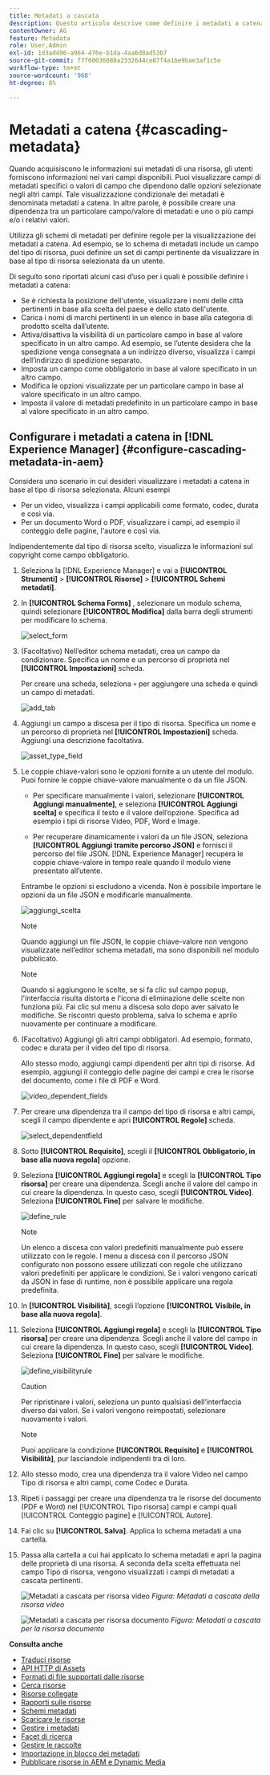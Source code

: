 ```yaml
---
title: Metadati a cascata
description: Questo articolo descrive come definire i metadati a catena per le risorse.
contentOwner: AG
feature: Metadata
role: User,Admin
exl-id: 1d3ad496-a964-476e-b1da-4aa6d8ad53b7
source-git-commit: f7f60036088a2332644ce87f4a1be9bae3af1c5e
workflow-type: tm+mt
source-wordcount: '968'
ht-degree: 8%

---
```


# Metadati a catena {#cascading-metadata}

Quando acquisiscono le informazioni sui metadati di una risorsa, gli utenti forniscono informazioni nei vari campi disponibili. Puoi visualizzare campi di metadati specifici o valori di campo che dipendono dalle opzioni selezionate negli altri campi. Tale visualizzazione condizionale dei metadati è denominata metadati a catena. In altre parole, è possibile creare una dipendenza tra un particolare campo/valore di metadati e uno o più campi e/o i relativi valori.

Utilizza gli schemi di metadati per definire regole per la visualizzazione dei metadati a catena. Ad esempio, se lo schema di metadati include un campo del tipo di risorsa, puoi definire un set di campi pertinente da visualizzare in base al tipo di risorsa selezionata da un utente.

Di seguito sono riportati alcuni casi d’uso per i quali è possibile definire i metadati a catena:

* Se è richiesta la posizione dell&#39;utente, visualizzare i nomi delle città pertinenti in base alla scelta del paese e dello stato dell&#39;utente.
* Carica i nomi di marchi pertinenti in un elenco in base alla categoria di prodotto scelta dall’utente.
* Attiva/disattiva la visibilità di un particolare campo in base al valore specificato in un altro campo. Ad esempio, se l’utente desidera che la spedizione venga consegnata a un indirizzo diverso, visualizza i campi dell’indirizzo di spedizione separato.
* Imposta un campo come obbligatorio in base al valore specificato in un altro campo.
* Modifica le opzioni visualizzate per un particolare campo in base al valore specificato in un altro campo.
* Imposta il valore di metadati predefinito in un particolare campo in base al valore specificato in un altro campo.

## Configurare i metadati a catena in [!DNL Experience Manager] {#configure-cascading-metadata-in-aem}

Considera uno scenario in cui desideri visualizzare i metadati a catena in base al tipo di risorsa selezionata. Alcuni esempi

* Per un video, visualizza i campi applicabili come formato, codec, durata e così via.
* Per un documento Word o PDF, visualizzare i campi, ad esempio il conteggio delle pagine, l&#39;autore e così via.

Indipendentemente dal tipo di risorsa scelto, visualizza le informazioni sul copyright come campo obbligatorio.

1. Seleziona la [!DNL Experience Manager] e vai a **[!UICONTROL Strumenti]** > **[!UICONTROL Risorse]** > **[!UICONTROL Schemi metadati]**.
1. In **[!UICONTROL Schema Forms]** , selezionare un modulo schema, quindi selezionare **[!UICONTROL Modifica]** dalla barra degli strumenti per modificare lo schema.

   ![select_form](assets/select_form.png)

1. (Facoltativo) Nell’editor schema metadati, crea un campo da condizionare. Specifica un nome e un percorso di proprietà nel **[!UICONTROL Impostazioni]** scheda.

   Per creare una scheda, seleziona `+` per aggiungere una scheda e quindi un campo di metadati.

   ![add_tab](assets/add_tab.png)

1. Aggiungi un campo a discesa per il tipo di risorsa. Specifica un nome e un percorso di proprietà nel **[!UICONTROL Impostazioni]** scheda. Aggiungi una descrizione facoltativa.

   ![asset_type_field](assets/asset_type_field.png)

1. Le coppie chiave-valori sono le opzioni fornite a un utente del modulo. Puoi fornire le coppie chiave-valore manualmente o da un file JSON.

   * Per specificare manualmente i valori, selezionare **[!UICONTROL Aggiungi manualmente]**, e seleziona **[!UICONTROL Aggiungi scelta]** e specifica il testo e il valore dell’opzione. Specifica ad esempio i tipi di risorse Video, PDF, Word e Image.

   * Per recuperare dinamicamente i valori da un file JSON, seleziona **[!UICONTROL Aggiungi tramite percorso JSON]** e fornisci il percorso del file JSON. [!DNL Experience Manager] recupera le coppie chiave-valore in tempo reale quando il modulo viene presentato all’utente.

   Entrambe le opzioni si escludono a vicenda. Non è possibile importare le opzioni da un file JSON e modificarle manualmente.

   ![aggiungi_scelta](assets/add_choice.png)

   >[!NOTE]
   >
   >Quando aggiungi un file JSON, le coppie chiave-valore non vengono visualizzate nell’editor schema metadati, ma sono disponibili nel modulo pubblicato.

   >[!NOTE]
   >
   >Quando si aggiungono le scelte, se si fa clic sul campo popup, l&#39;interfaccia risulta distorta e l&#39;icona di eliminazione delle scelte non funziona più. Fai clic sul menu a discesa solo dopo aver salvato le modifiche. Se riscontri questo problema, salva lo schema e aprilo nuovamente per continuare a modificare.

1. (Facoltativo) Aggiungi gli altri campi obbligatori. Ad esempio, formato, codec e durata per il video del tipo di risorsa.

   Allo stesso modo, aggiungi campi dipendenti per altri tipi di risorse. Ad esempio, aggiungi il conteggio delle pagine dei campi e crea le risorse del documento, come i file di PDF e Word.

   ![video_dependent_fields](assets/video_dependent_fields.png)

1. Per creare una dipendenza tra il campo del tipo di risorsa e altri campi, scegli il campo dipendente e apri **[!UICONTROL Regole]** scheda.

   ![select_dependentfield](assets/select_dependentfield.png)

1. Sotto **[!UICONTROL Requisito]**, scegli il **[!UICONTROL Obbligatorio, in base alla nuova regola]** opzione.
1. Seleziona **[!UICONTROL Aggiungi regola]** e scegli la **[!UICONTROL Tipo risorsa]** per creare una dipendenza. Scegli anche il valore del campo in cui creare la dipendenza. In questo caso, scegli **[!UICONTROL Video]**. Seleziona **[!UICONTROL Fine]** per salvare le modifiche.

   ![define_rule](assets/define_rule.png)

   >[!NOTE]
   >
   >Un elenco a discesa con valori predefiniti manualmente può essere utilizzato con le regole. I menu a discesa con il percorso JSON configurato non possono essere utilizzati con regole che utilizzano valori predefiniti per applicare le condizioni. Se i valori vengono caricati da JSON in fase di runtime, non è possibile applicare una regola predefinita.

1. In **[!UICONTROL Visibilità]**, scegli l’opzione **[!UICONTROL Visibile, in base alla nuova regola]**.

1. Seleziona **[!UICONTROL Aggiungi regola]** e scegli la **[!UICONTROL Tipo risorsa]** per creare una dipendenza. Scegli anche il valore del campo in cui creare la dipendenza. In questo caso, scegli **[!UICONTROL Video]**. Seleziona **[!UICONTROL Fine]** per salvare le modifiche.

   ![define_visibilityrule](assets/define_visibilityrule.png)

   >[!CAUTION]
   >
   >Per ripristinare i valori, seleziona un punto qualsiasi dell’interfaccia diverso dai valori. Se i valori vengono reimpostati, selezionare nuovamente i valori.

   >[!NOTE]
   >
   >Puoi applicare la condizione **[!UICONTROL Requisito]** e **[!UICONTROL Visibilità]**, pur lasciandole indipendenti tra di loro.

1. Allo stesso modo, crea una dipendenza tra il valore Video nel campo Tipo di risorsa e altri campi, come Codec e Durata.
1. Ripeti i passaggi per creare una dipendenza tra le risorse del documento (PDF e Word) nel [!UICONTROL Tipo risorsa] campi e campi quali [!UICONTROL Conteggio pagine] e [!UICONTROL Autore].
1. Fai clic su **[!UICONTROL Salva]**. Applica lo schema metadati a una cartella.

1. Passa alla cartella a cui hai applicato lo schema metadati e apri la pagina delle proprietà di una risorsa. A seconda della scelta effettuata nel campo Tipo di risorsa, vengono visualizzati i campi di metadati a cascata pertinenti.

   ![Metadati a cascata per risorsa video](assets/video_asset.png)
   *Figura: Metadati a cascata della risorsa video*

   ![Metadati a cascata per risorsa documento](assets/doc_type_fields.png)
   *Figura: Metadati a cascata per la risorsa documento*

**Consulta anche**

* [Traduci risorse](translate-assets.md)
* [API HTTP di Assets](mac-api-assets.md)
* [Formati di file supportati dalle risorse](file-format-support.md)
* [Cerca risorse](search-assets.md)
* [Risorse collegate](use-assets-across-connected-assets-instances.md)
* [Rapporti sulle risorse](asset-reports.md)
* [Schemi metadati](metadata-schemas.md)
* [Scaricare le risorse](download-assets-from-aem.md)
* [Gestire i metadati](manage-metadata.md)
* [Facet di ricerca](search-facets.md)
* [Gestire le raccolte](manage-collections.md)
* [Importazione in blocco dei metadati](metadata-import-export.md)
* [Pubblicare risorse in AEM e Dynamic Media](/help/assets/publish-assets-to-aem-and-dm.md)
